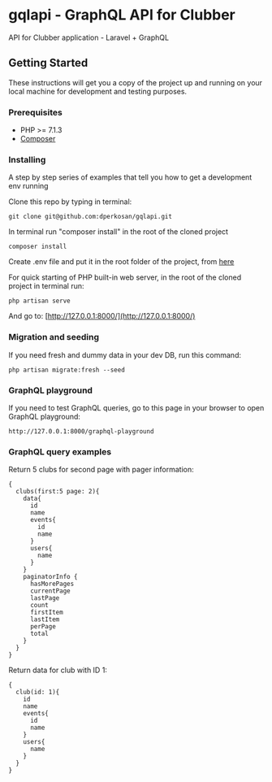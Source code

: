 # gqlapi - GraphQL API for Clubber
API for Clubber application - Laravel + GraphQL

## Getting Started
These instructions will get you a copy of the project up and running on your local machine for development and testing purposes.

### Prerequisites
* PHP >= 7.1.3
* [Composer](https://getcomposer.org/)

### Installing
A step by step series of examples that tell you how to get a development env running

Clone this repo by typing in terminal:

```
git clone git@github.com:dperkosan/gqlapi.git
```

In terminal run "composer install" in the root of the cloned project

```
composer install
```

Create .env file and put it in the root folder of the project, from [here](https://docs.google.com/document/d/1rNTtJOXAJoz3ZqHMpejvzgwpmCQU5iW56QnMyoALldE/edit?usp=sharing) 

For quick starting of PHP built-in web server, in the root of the cloned project in terminal run:

```
php artisan serve
```
And go to: [http://127.0.0.1:8000/](http://127.0.0.1:8000/)

### Migration and seeding
If you need fresh and dummy data in your dev DB, run this command:

```
php artisan migrate:fresh --seed
```

### GraphQL playground
If you need to test GraphQL queries, go to this page in your browser to open GraphQL playground:

```
http://127.0.0.1:8000/graphql-playground
```

### GraphQL query examples
Return 5 clubs for second page with pager information:

```
{
  clubs(first:5 page: 2){
    data{
      id
      name
      events{
        id
        name
      }
      users{
        name
      }
    }
    paginatorInfo {
      hasMorePages
      currentPage
      lastPage
      count
      firstItem
      lastItem
      perPage
      total
    }
  }
}
```

Return data for club with ID 1:

```
{
  club(id: 1){
    id
    name
    events{
      id
      name
    }
    users{
      name
    }
  }
}
```